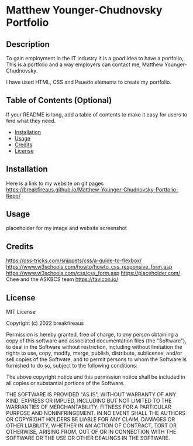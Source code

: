 # Matthew Younger-Chudnovsky Portfolio

## Description

To gain employment in the IT industry it is a good Idea to have a portfolio, This is a portfolio and a way employers can contact me, Matthew Younger-Chudnovsky.

I have used HTML, CSS and Psuedo elements to create my portfolio.



## Table of Contents (Optional)

If your README is long, add a table of contents to make it easy for users to find what they need.

- [Installation](#installation)
- [Usage](#usage)
- [Credits](#credits)
- [License](#license)

## Installation

Here is a link to my website on git pages  
https://breakfireaus.github.io/Matthew-Younger-Chudnovsky-Portfolio-Repo/

## Usage

placeholder for my image and website screenshot

## Credits

https://css-tricks.com/snippets/css/a-guide-to-flexbox/
https://www.w3schools.com/howto/howto_css_responsive_form.asp
https://www.w3schools.com/css/css_form.asp
https://placeholder.com/
Chee and the ASKBCS team
https://favicon.io/



## License

MIT License

Copyright (c) 2022 breakfireaus

Permission is hereby granted, free of charge, to any person obtaining a copy
of this software and associated documentation files (the "Software"), to deal
in the Software without restriction, including without limitation the rights
to use, copy, modify, merge, publish, distribute, sublicense, and/or sell
copies of the Software, and to permit persons to whom the Software is
furnished to do so, subject to the following conditions:

The above copyright notice and this permission notice shall be included in all
copies or substantial portions of the Software.

THE SOFTWARE IS PROVIDED "AS IS", WITHOUT WARRANTY OF ANY KIND, EXPRESS OR
IMPLIED, INCLUDING BUT NOT LIMITED TO THE WARRANTIES OF MERCHANTABILITY,
FITNESS FOR A PARTICULAR PURPOSE AND NONINFRINGEMENT. IN NO EVENT SHALL THE
AUTHORS OR COPYRIGHT HOLDERS BE LIABLE FOR ANY CLAIM, DAMAGES OR OTHER
LIABILITY, WHETHER IN AN ACTION OF CONTRACT, TORT OR OTHERWISE, ARISING FROM,
OUT OF OR IN CONNECTION WITH THE SOFTWARE OR THE USE OR OTHER DEALINGS IN THE
SOFTWARE.


